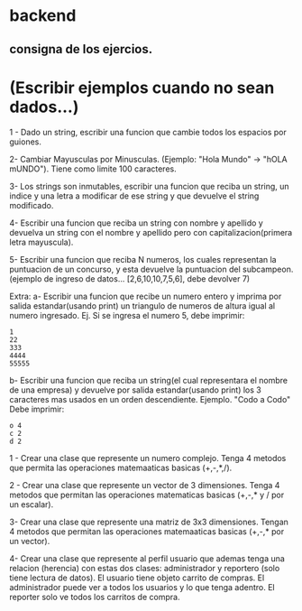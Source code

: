 # backend

## consigna de los ejercios.
# (Escribir ejemplos cuando no sean dados...)
1 - Dado un string, escribir una funcion que cambie todos los espacios por guiones.

2-  Cambiar Mayusculas por Minusculas. (Ejemplo: "Hola Mundo" -> "hOLA mUNDO"). Tiene como limite 100 caracteres.

3- Los strings son inmutables, escribir una funcion que reciba un string, un indice y una letra a modificar de ese string y que devuelve el string modificado.

4- Escribir una funcion que reciba un string con nombre y apellido y devuelva un string con el nombre y apellido pero con capitalizacion(primera letra mayuscula).

5- Escribir una funcion que reciba N numeros, los cuales representan la puntuacion de un concurso, y esta devuelve la puntuacion del subcampeon. (ejemplo de ingreso de datos... [2,6,10,10,7,5,6], debe devolver 7)

Extra:
a- Escribir una funcion que recibe un numero entero y imprima por salida estandar(usando print) un triangulo de numeros de altura igual al numero ingresado.
Ej. Si se ingresa el numero 5, debe imprimir:

```
1
22
333
4444
55555
```

b- Escribir una funcion que reciba un string(el cual representara el nombre de una empresa) y devuelve por salida estandar(usando print) los 3 caracteres mas usados en un orden descendiente. 
Ejemplo. "Codo a Codo"
Debe imprimir:
```
o 4
c 2
d 2
```


1 - Crear una clase que represente un numero complejo.
Tenga 4 metodos que permita las operaciones matemaaticas basicas (+,-,*,/).

2 - Crear una clase que represente un vector de 3 dimensiones.
Tenga 4 metodos que permitan las operaciones matematicas basicas (+,-,* y / por un escalar).

3- Crear una clase que represente una matriz de 3x3 dimensiones.
Tengan 4 metodos que permitan las operaciones matemaaticas basicas (+,-,* por un vector).

4- Crear una clase que represente al perfil usuario que ademas tenga una relacion (herencia) con estas dos clases:
administrador y reportero (solo tiene lectura de datos).
El usuario tiene objeto carrito de compras.
El administrador puede ver a todos los usuarios y lo que tenga adentro.
El reporter solo ve todos los carritos de compra.


